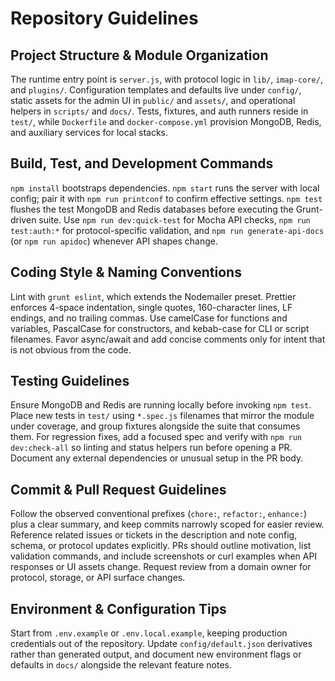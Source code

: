 # Repository Guidelines

## Project Structure & Module Organization
The runtime entry point is `server.js`, with protocol logic in `lib/`, `imap-core/`, and `plugins/`. Configuration templates and defaults live under `config/`, static assets for the admin UI in `public/` and `assets/`, and operational helpers in `scripts/` and `docs/`. Tests, fixtures, and auth runners reside in `test/`, while `Dockerfile` and `docker-compose.yml` provision MongoDB, Redis, and auxiliary services for local stacks.

## Build, Test, and Development Commands
`npm install` bootstraps dependencies. `npm start` runs the server with local config; pair it with `npm run printconf` to confirm effective settings. `npm test` flushes the test MongoDB and Redis databases before executing the Grunt-driven suite. Use `npm run dev:quick-test` for Mocha API checks, `npm run test:auth:*` for protocol-specific validation, and `npm run generate-api-docs` (or `npm run apidoc`) whenever API shapes change.

## Coding Style & Naming Conventions
Lint with `grunt eslint`, which extends the Nodemailer preset. Prettier enforces 4-space indentation, single quotes, 160-character lines, LF endings, and no trailing commas. Use camelCase for functions and variables, PascalCase for constructors, and kebab-case for CLI or script filenames. Favor async/await and add concise comments only for intent that is not obvious from the code.

## Testing Guidelines
Ensure MongoDB and Redis are running locally before invoking `npm test`. Place new tests in `test/` using `*.spec.js` filenames that mirror the module under coverage, and group fixtures alongside the suite that consumes them. For regression fixes, add a focused spec and verify with `npm run dev:check-all` so linting and status helpers run before opening a PR. Document any external dependencies or unusual setup in the PR body.

## Commit & Pull Request Guidelines
Follow the observed conventional prefixes (`chore:`, `refactor:`, `enhance:`) plus a clear summary, and keep commits narrowly scoped for easier review. Reference related issues or tickets in the description and note config, schema, or protocol updates explicitly. PRs should outline motivation, list validation commands, and include screenshots or curl examples when API responses or UI assets change. Request review from a domain owner for protocol, storage, or API surface changes.

## Environment & Configuration Tips
Start from `.env.example` or `.env.local.example`, keeping production credentials out of the repository. Update `config/default.json` derivatives rather than generated output, and document new environment flags or defaults in `docs/` alongside the relevant feature notes.
